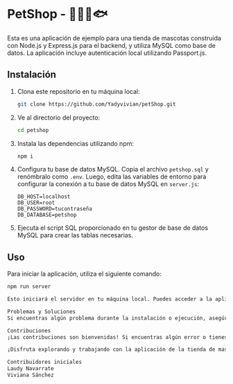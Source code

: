 # PetShop - 🐾🐱🐶🐟

Esta es una aplicación de ejemplo para una tienda de mascotas construida con Node.js y Express.js para el backend, y utiliza MySQL como base de datos. La aplicación incluye autenticación local utilizando Passport.js.

## Instalación

1. Clona este repositorio en tu máquina local:

    ```bash
    git clone https://github.com/Yadyvivian/petShop.git
    ```

2. Ve al directorio del proyecto:

    ```bash
    cd petshop
    ```

3. Instala las dependencias utilizando npm:

    ```bash
    npm i
    ```

4. Configura tu base de datos MySQL. Copia el archivo `petshop.sql` y renómbralo como `.env`. Luego, edita las variables de entorno para configurar la conexión a tu base de datos MySQL en `server.js`:

    ```plaintext
    DB_HOST=localhost
    DB_USER=root
    DB_PASSWORD=tucontraseña
    DB_DATABASE=petshop
    ```

5. Ejecuta el script SQL proporcionado en tu gestor de base de datos MySQL para crear las tablas necesarias.

## Uso

Para iniciar la aplicación, utiliza el siguiente comando:

```bash
npm run server

Esto iniciará el servidor en tu máquina local. Puedes acceder a la aplicación a través de tu navegador web visitando http://localhost:3000.

Problemas y Soluciones
Si encuentras algún problema durante la instalación o ejecución, asegúrate de haber seguido todos los pasos correctamente y verifica que las dependencias estén instaladas correctamente. Además, revisa los mensajes de error en la consola para obtener más información sobre cualquier problema que pueda surgir.

Contribuciones
¡Las contribuciones son bienvenidas! Si encuentras algún error o tienes sugerencias de mejora, no dudes en abrir un problema o enviar un pull request.

¡Disfruta explorando y trabajando con la aplicación de la tienda de mascotas!

Contribuidores iniciales
Laudy Navarrate
Viviana Sánchez
